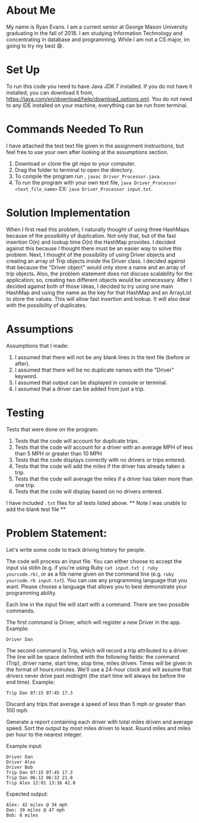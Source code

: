 # About Me 

My name is Ryan Evans. I am a current senior at George Mason University graduating in the fall of 2018. I am studying Information Technology and concentrating in database and programming. While I am not a CS major, im going to try my best :smile:.

# Set Up

To run this code you need to have Java JDK 7 installed. If you do not have it installed, you can download it from, https://java.com/en/download/help/download_options.xml. You do not need to any IDE installed on your machine, everything can be run from terminal.

# Commands Needed To Run

I have attached the test text file given in the assignment instructions, but feel free to use your own after looking at the assumptions section. 

1. Download or clone the git repo to your computer.
2. Drag the folder to terminal to open the directory.
3. To compile the program run , `javac Driver_Processor.java`.
4. To run the program with your own text file, `java Driver_Processor <text_file_name>` EX: `java Driver_Processor input.txt`.

# Solution Implementation

When I first read this problem, I naturally thought of using three HashMaps because of the possibility of duplication. Not only that, but of the fast insertion O(n) and lookup time O(n) the HashMap provides. I decided against this because I thought there must be an easier way to solve this problem. Next, I thought of the possibility of using Driver objects and creating an array of Trip objects inside the Driver class. I decided against that because the "Driver object" would only store a name and an array of trip objects. Also, the problem statement does not discuss scalability for the application; so, creating two different objects would be unnecessary. After I decided against both of those ideas, I decided to try using one main HashMap and using the name as the key for that HashMap and an ArrayList to store the values. This will allow fast insertion and lookup. It will also deal with the possibility of duplicates.

# Assumptions

Assumptions that I made: 

1. I assumed that there will not be any blank lines in the text file (before or after).
2. I assumed that there will be no duplicate names with the "Driver" keyword.
3. I assumed that output can be displayed in console or terminal.
4. I assumed that a driver can be added from just a trip.

# Testing

Tests that were done on the program:

1. Tests that the code will account for duplicate trips.
2. Tests that the code will account for a driver with an average MPH of less than 5 MPH or greater than 10 MPH
3. Tests that the code displays correctly with no drivers or trips entered.
4. Tests that the code will add the miles if the driver has already taken a trip.
5. Tests that the code will average the miles if a driver has taken more than one trip.
6. Tests that the code will display based on no drivers entered.

I have included `.txt` files for all tests listed above. ** Note I was unable to add the blank test file **

# Problem Statement:

Let's write some code to track driving history for people.

The code will process an input file. You can either choose to accept the input via stdin (e.g. if you're using Ruby `cat input.txt | ruby yourcode.rb)`, or as a file name given on the command line (e.g. `ruby yourcode.rb input.txt`). You can use any programming language that you want. Please choose a language that allows you to best demonstrate your programming ability.

Each line in the input file will start with a command. There are two possible commands.

The first command is Driver, which will register a new Driver in the app. Example:

`Driver Dan`

The second command is Trip, which will record a trip attributed to a driver. The line will be space delimited with the following fields: the command (Trip), driver name, start time, stop time, miles driven. Times will be given in the format of hours:minutes. We'll use a 24-hour clock and will assume that drivers never drive past midnight (the start time will always be before the end time). Example:

`Trip Dan 07:15 07:45 17.3`

Discard any trips that average a speed of less than 5 mph or greater than 100 mph.

Generate a report containing each driver with total miles driven and average speed. Sort the output by most miles driven to least. Round miles and miles per hour to the nearest integer.

Example input:
```
Driver Dan
Driver Alex
Driver Bob
Trip Dan 07:15 07:45 17.3
Trip Dan 06:12 06:32 21.8
Trip Alex 12:01 13:16 42.0
```
Expected output:
```
Alex: 42 miles @ 34 mph
Dan: 39 miles @ 47 mph
Bob: 0 miles
```
